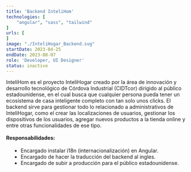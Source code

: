 ```yaml
---
title: 'Backend InteliHom'
technologies: [
    "angular", "sass", "tailwind"
]
urls: [
]
image: "./InteliHogar_Backend.svg"
startDate: 2023-04-25
endDate: 2023-08-07
role: 'Developer, UI Designer'
status: inactive
---
```

InteliHom es el proyecto InteliHogar creado por la área de innovación y desarrollo tecnológico de Córdova Industrial (CIDTcor) dirigido al público estadounidense, en el cual busca que cualquier persona pueda tener un ecosistema de casa inteligente completo con tan solo unos clicks. El backend sirve para gestionar todo lo relacionado a administrativos de InteliHogar, como el crear las localizaciones de usuarios, gestionar los dispositivos de los usuarios, agregar nuevos productos a la tienda online y entre otras funcionalidades de ese tipo.
\
\
**Responsabilidades:**

- Encargado instalar i18n (internacionalización) en Angular.
- Encargado de hacer la traducción del backend al ingles.
- Encargado de subir a producción para el público estadounidense.

<style>
    ul {
		list-style: disc !important;
		margin: 18px 0px !important;
		padding: 0px 0px 0px 40px !important;
	}
</style>
